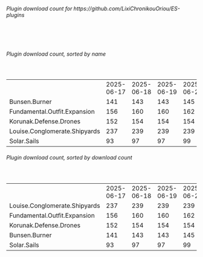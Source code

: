 <h6>Plugin download count for https://github.com/LixiChronikouOriou/ES-plugins</h6><br>
<br>
<h6>Plugin download count, sorted by name</h6><sub><sup><br>
<table>
	<tr>
		<td></td>
		<td>2025-06-17</td>
		<td>2025-06-18</td>
		<td>2025-06-19</td>
		<td>2025-06-20</td>
		<td>2025-06-21</td>
		<td>2025-06-22</td>
		<td>2025-06-23</td>
		<td>today +</td>
	</tr>
	<tr>
		<td>Bunsen.Burner</td>
		<td>141</td>
		<td>143</td>
		<td>143</td>
		<td>145</td>
		<td>145</td>
		<td>145</td>
		<td>145</td>
		<td></td>
	</tr>
	<tr>
		<td>Fundamental.Outfit.Expansion</td>
		<td>156</td>
		<td>160</td>
		<td>160</td>
		<td>162</td>
		<td>164</td>
		<td>166</td>
		<td>168</td>
		<td>+ 2</td>
	</tr>
	<tr>
		<td>Korunak.Defense.Drones</td>
		<td>152</td>
		<td>154</td>
		<td>154</td>
		<td>154</td>
		<td>154</td>
		<td>154</td>
		<td>154</td>
		<td></td>
	</tr>
	<tr>
		<td>Louise.Conglomerate.Shipyards</td>
		<td>237</td>
		<td>239</td>
		<td>239</td>
		<td>239</td>
		<td>241</td>
		<td>243</td>
		<td>243</td>
		<td></td>
	</tr>
	<tr>
		<td>Solar.Sails</td>
		<td>93</td>
		<td>97</td>
		<td>97</td>
		<td>99</td>
		<td>99</td>
		<td>99</td>
		<td>99</td>
		<td></td>
	</tr>
</table>
</sub></sup>
<h6>Plugin download count, sorted by download count</h6><sub><sup><br>
<table>
	<tr>
		<td></td>
		<td>2025-06-17</td>
		<td>2025-06-18</td>
		<td>2025-06-19</td>
		<td>2025-06-20</td>
		<td>2025-06-21</td>
		<td>2025-06-22</td>
		<td>2025-06-23</td>
		<td>today +</td>
	</tr>
	<tr>
		<td>Louise.Conglomerate.Shipyards</td>
		<td>237</td>
		<td>239</td>
		<td>239</td>
		<td>239</td>
		<td>241</td>
		<td>243</td>
		<td>243</td>
		<td></td>
	</tr>
	<tr>
		<td>Fundamental.Outfit.Expansion</td>
		<td>156</td>
		<td>160</td>
		<td>160</td>
		<td>162</td>
		<td>164</td>
		<td>166</td>
		<td>168</td>
		<td>+ 2</td>
	</tr>
	<tr>
		<td>Korunak.Defense.Drones</td>
		<td>152</td>
		<td>154</td>
		<td>154</td>
		<td>154</td>
		<td>154</td>
		<td>154</td>
		<td>154</td>
		<td></td>
	</tr>
	<tr>
		<td>Bunsen.Burner</td>
		<td>141</td>
		<td>143</td>
		<td>143</td>
		<td>145</td>
		<td>145</td>
		<td>145</td>
		<td>145</td>
		<td></td>
	</tr>
	<tr>
		<td>Solar.Sails</td>
		<td>93</td>
		<td>97</td>
		<td>97</td>
		<td>99</td>
		<td>99</td>
		<td>99</td>
		<td>99</td>
		<td></td>
	</tr>
</table>
</sub></sup>
